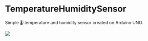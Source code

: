 # TemperatureHumiditySensor
Simple 🌡️💧temperature and humidity sensor created on Arduino UNO.

![](github/arduinoTemperatureHumiditySensor.png)
